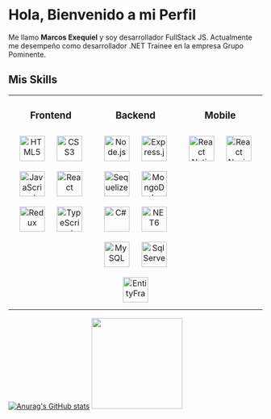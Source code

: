 # Hola, Bienvenido a mi Perfil
Me llamo <b>Marcos Exequiel</b> y soy desarrollador FullStack JS. Actualmente me desempeño como desarrollador .NET Trainee en la empresa 
Grupo Pominente. 

## Mis Skills
<table align= "center"><tr><td valign="top" width="33%">
<h3 align="center">Frontend</h3>

<div align="center">  
  
  
<img style="margin: 10px" src="https://profilinator.rishav.dev/skills-assets/html5-original-wordmark.svg" alt="HTML5" height="50" />  
<img style="margin: 10px" src="https://profilinator.rishav.dev/skills-assets/css3-original-wordmark.svg" alt="CSS3" height="50" />  
<img style="margin: 10px" src="https://profilinator.rishav.dev/skills-assets/javascript-original.svg" alt="JavaScript" height="50" />  
<img style="margin: 10px" src="https://profilinator.rishav.dev/skills-assets/react-original-wordmark.svg" alt="React" height="50" />  
<img style="margin: 10px" src="https://i.ibb.co/pvdTQhc/redux.png" alt="Redux" height="50" /> 
  <img style="margin: 10px" src="https://i.ibb.co/nbQFzqk/typescript.png" alt="TypeScript" height="50" />  

</div>

</td><td valign="top" width="33%">



<h3 align="center">Backend</h3>
<div align="center">
<img style="margin: 10px" src="https://midu.dev/images/tags/node.png" alt="Node.js" height="50" />
  <img style="margin: 10px" src="https://expressjs.com/images/express-facebook-share.png" alt="Express.js" height="50" /> 
  <img style="margin: 10px" src="https://sequelize.org/img/logo.svg" alt="Sequelize" height="50" /> 
  <img style="margin: 10px" src="https://live.mrf.io/statics/i/ps/www.muylinux.com/wp-content/uploads/2019/01/mongodb.png?width=1200&enable=upscale" alt="MongoDb" height="50" /> 
  <img style="margin: 10px" src="https://desarrolloweb.com/storage/tag_images/actual/BzOL16MEqsKOe0VThjF6FXPBi0uyK16lkTety9Wz.png" alt="C#" height="50" /> 
  <img style="margin: 10px" src="https://upload.wikimedia.org/wikipedia/commons/thumb/e/ee/.NET_Core_Logo.svg/512px-.NET_Core_Logo.svg.png?20210328084203" alt="NET6" height="50" /> 
<img style="margin: 10px" src="https://profilinator.rishav.dev/skills-assets/mysql-original-wordmark.svg" alt="MySQL" height="50" />  
  <img style="margin: 10px" src="https://cdn-icons-png.flaticon.com/512/5968/5968364.png" alt="Sql Server" height="50" />  
  <img style="margin: 10px" src="https://www.fixedbuffer.com/wp-content/uploads/2018/09/EFCore.png" alt="EntityFramework" height="50" />  

</div>

</td>
  <td valign="top" width="33%">



<h3 align="center">Mobile</h3>
<div align="center">
<img style="margin: 10px" src="https://i.ibb.co/CKRGRjZ/reactnative.png" alt="React Native" height="50" /> 
<img style="margin: 10px" src="https://miro.medium.com/v2/resize:fit:720/format:webp/0*cokvfB_F91juLMEj.jpeg" alt="React Navigation" height="50" /> 
</div>

</td></tr></table>  



[![Anurag's GitHub stats](https://github-readme-stats.vercel.app/api?username=Exequiel65&show_icons=true&theme=radical)](https://github.com/anuraghazra/github-readme-stats)
<img height="180em" src="https://github-readme-stats.vercel.app/api/top-langs/?username=Exequiel65&layout=compact&langs_count=7&theme=dark"/>
